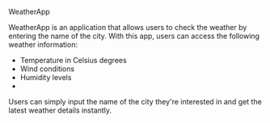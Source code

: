 
WeatherApp


WeatherApp is an application that allows users to check the weather by entering the name of the city. 
With this app, users can access the following weather information:

- Temperature in Celsius degrees
- Wind conditions
- Humidity levels
- 
Users can simply input the name of the city they're interested in and get the latest weather details instantly.
